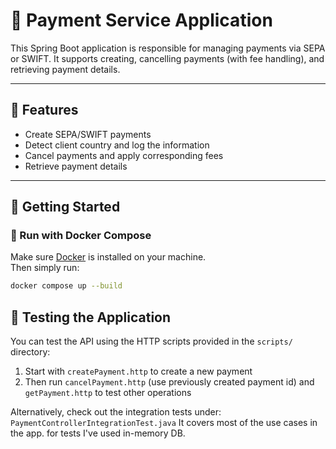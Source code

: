 # 💸 Payment Service Application

This Spring Boot application is responsible for managing payments via SEPA or SWIFT. It supports creating, cancelling payments (with fee handling), and retrieving payment details.

---

## 📌 Features

- Create SEPA/SWIFT payments
- Detect client country and log the information
- Cancel payments and apply corresponding fees
- Retrieve payment details

---

## 🚀 Getting Started

### 🐳 Run with Docker Compose

Make sure [Docker](https://www.docker.com/products/docker-desktop) is installed on your machine.  
Then simply run:

```bash
docker compose up --build
```
## 🧪 Testing the Application

You can test the API using the HTTP scripts provided in the `scripts/` directory:

1. Start with `createPayment.http` to create a new payment  
2. Then run `cancelPayment.http` (use previously created payment id) and `getPayment.http` to test other operations  

Alternatively, check out the integration tests under:
```PaymentControllerIntegrationTest.java```
It covers most of the use cases in the app. for tests I've used in-memory DB.




